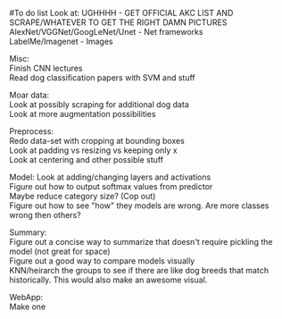 #To do list
Look at:
UGHHHH - GET OFFICIAL AKC LIST AND SCRAPE/WHATEVER TO GET THE RIGHT DAMN PICTURES  
AlexNet/VGGNet/GoogLeNet/Unet - Net frameworks  
LabelMe/Imagenet - Images  

Misc:  
Finish CNN lectures  
Read dog classification papers with SVM and stuff  

Moar data:  
Look at possibly scraping for additional dog data  
Look at more augmentation possibilities  
  
Preprocess:  
Redo data-set with cropping at bounding boxes  
Look at padding vs resizing vs keeping only x  
Look at centering and other possible stuff  

Model:
Look at adding/changing layers and activations  
Figure out how to output softmax values from predictor  
Maybe reduce category size? (Cop out)  
Figure out how to see "how" they models are wrong. Are more classes wrong then others?

Summary:  
Figure out a concise way to summarize that doesn't require pickling the model (not great for space)  
Figure out a good way to compare models visually  
KNN/heirarch the groups to see if there are like dog breeds that match historically. This would also make an awesome
visual.  

WebApp:  
Make one  
